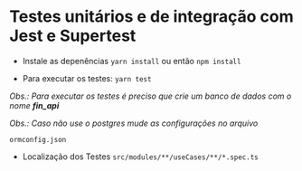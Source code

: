 # Testes unitários e de integração com Jest e Supertest

- Instale as depenências
``yarn install``
ou então ``npm install``

- Para executar os testes:
 ``yarn test``

 <i><p>Obs.: Para executar os testes é preciso que crie um banco de dados com o nome <strong>fin_api</strong></p></i>
 <i><p>Obs.: Caso não use o postgres mude as configurações no arquivo </p></i>

``ormconfig.json``

- Localização dos Testes
``src/modules/**/useCases/**/*.spec.ts``
